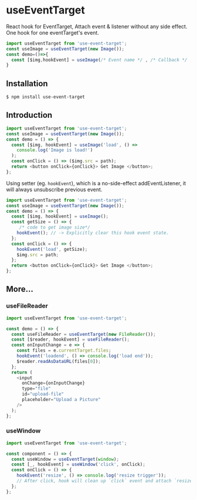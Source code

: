 # useEventTarget

React hook for EventTarget, Attach event & listener without any side effect.
One hook for one eventTarget's event.

```javascript
import useEventTarget from 'use-event-target';
const useImage = useEventTarget(new Image());
const demo=()=>{
  const [$img,hookEvent] = useImage(/* Event name */ , /* Callback */ , /* Options */);
}
```

## Installation

```
$ npm install use-event-target
```

## Introduction

```javascript
import useEventTarget from 'use-event-target';
const useImage = useEventTarget(new Image());
const demo = () => {
  const [$img, hookEvent] = useImage('load', () =>
    console.log('Image is load!')
  );
  const onClick = () => ($img.src = path);
  return <button onClick={onClick}> Get Image </button>;
};
```

Using setter (eg. `hookEvent`), which is a no-side-effect addEventListener, it will always unsubscribe previous event.

```javascript
import useEventTarget from 'use-event-target';
const useImage = useEventTarget(new Image());
const demo = () => {
  const [$img, hookEvent] = useImage();
  const getSize = () => {
     /* code to get image size*/
    hookEvent(); // -> Explicitly clear this hook event state.
  };
  const onClick = () => {
    hookEvent('load', getSize);
    $img.src = path;
  };
  return <button onClick={onClick}> Get Image </button>;
};
```

## More...

### useFileReader

```javascript
import useEventTarget from 'use-event-target';

const demo = () => {
  const useFileReader = useEventTarget(new FileReader());
  const [$reader, hookEvent] = useFileReader();
  const onInputChange = e => {
    const files = e.currentTarget.files;
    hookEvent('loadend', () => console.log('load end'));
    $reader.readAsDataURL(files[0]);
  };
  return (
    <input
      onChange={onInputChange}
      type="file"
      id="upload-file"
      placeholder="Upload a Picture"
    />
  );
};
```

### useWindow

```javascript
import useEventTarget from 'use-event-target';

const component = () => {
  const useWindow = useEventTarget(window);
  const [_, hookEvent] = useWindow('click', onClick);
  const onClick = () => {
    hookEvent('resize', () => console.log('resize trigger'));
    // After click, hook will clean up `click` event and attach `resize`
  };
};
```

